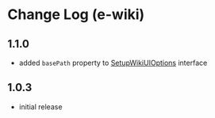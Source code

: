 # Change Log (e-wiki)

## 1.1.0

* added `basePath` property to [SetupWikiUIOptions](https://egodigital.github.io/e-wiki/interfaces/_index_.setupwikiuioptions.html) interface

## 1.0.3

* initial release
